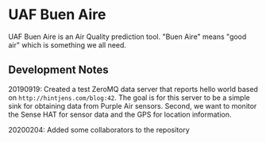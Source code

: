 # UAF Buen Aire
UAF Buen Aire is an Air Quality prediction tool. "Buen Aire" means "good air" which is something we all need.

## Development Notes

20190919: Created a test ZeroMQ data server that reports hello world based on `http://hintjens.com/blog:42`. The goal is for this server to be a simple sink for obtaining data from Purple Air sensors. Second, we want to monitor the Sense HAT for sensor data and the GPS for location information.

20200204: Added some collaborators to the repository
